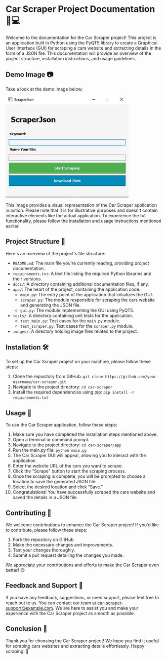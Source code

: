 # Car Scraper Project Documentation 🚗💻

Welcome to the documentation for the Car Scraper project! This project is an application built in Python using the PyQT5 library to create a Graphical User Interface (GUI) for scraping a cars website and extracting details in the form of a JSON file. This documentation will provide an overview of the project structure, installation instructions, and usage guidelines.

## Demo Image 📷

Take a look at the demo image below:

![Demo Image](./images/app.png)

This image provides a visual representation of the Car Scraper application in action. Please note that it is for illustrative purposes and doesn't contain interactive elements like the actual application. To experience the full functionality, please follow the installation and usage instructions mentioned earlier.

## Project Structure 📂

Here's an overview of the project's file structure:

- `README.md`: The main file you're currently reading, providing project documentation.
- `requirements.txt`: A text file listing the required Python libraries and their versions.
- `docs/`: A directory containing additional documentation files, if any.
- `app/`: The heart of the project, containing the application code.
  - `main.py`: The entry point of the application that initializes the GUI.
  - `scraper.py`: The module responsible for scraping the cars website and generating the JSON file.
  - `gui.py`: The module implementing the GUI using PyQT5.
- `tests/`: A directory containing unit tests for the application.
  - `test_main.py`: Test cases for the `main.py` module.
  - `test_scraper.py`: Test cases for the `scraper.py` module.
- `images/`: A directory holding image files related to the project.

## Installation 🛠️

To set up the Car Scraper project on your machine, please follow these steps:

1. Clone the repository from GitHub: `git clone https://github.com/your-username/car-scraper.git`
2. Navigate to the project directory: `cd car-scraper`
3. Install the required dependencies using pip: `pip install -r requirements.txt`

## Usage 🚀

To use the Car Scraper application, follow these steps:

1. Make sure you have completed the installation steps mentioned above.
2. Open a terminal or command prompt.
3. Navigate to the project directory: `cd car-scraper/app`
4. Run the main.py file: `python main.py`
5. The Car Scraper GUI will appear, allowing you to interact with the application.
6. Enter the website URL of the cars you want to scrape.
7. Click the "Scrape" button to start the scraping process.
8. Once the scraping is complete, you will be prompted to choose a location to save the generated JSON file.
9. Select the desired location and click "Save."
10. Congratulations! You have successfully scraped the cars website and saved the details in a JSON file.

## Contributing 🤝

We welcome contributions to enhance the Car Scraper project! If you'd like to contribute, please follow these steps:

1. Fork the repository on GitHub.
2. Make the necessary changes and improvements.
3. Test your changes thoroughly.
4. Submit a pull request detailing the changes you made.

We appreciate your contributions and efforts to make the Car Scraper even better! 😊

## Feedback and Support 💌

If you have any feedback, suggestions, or need support, please feel free to reach out to us. You can contact our team at car-scraper-support@example.com. We are here to assist you and make your experience with the Car Scraper project as smooth as possible.

## Conclusion 🎉

Thank you for choosing the Car Scraper project! We hope you find it useful for scraping cars websites and extracting details effortlessly. Happy scraping! 🚗
